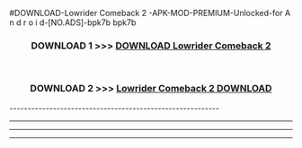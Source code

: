 #DOWNLOAD-Lowrider Comeback 2 -APK-MOD-PREMIUM-Unlocked-for A n d r o i d-[NO.ADS]-bpk7b bpk7b 



<div align="center">

<h3>DOWNLOAD 1 >>> <a href="https://getmod2.web.app/?judul=Lowrider Comeback 2 ">DOWNLOAD Lowrider Comeback 2 </a></h3><br>

<h3>DOWNLOAD 2 >>> <a href="https://getmod2.web.app/?judul=Lowrider Comeback 2 ">Lowrider Comeback 2  DOWNLOAD </a></h3>

</div>
----------------------------------------------------------

----------------------------------------------------------

----------------------------------------------------------

----------------------------------------------------------



